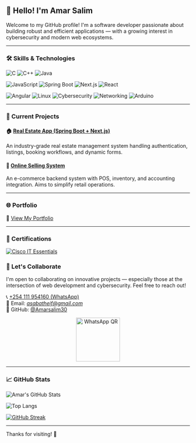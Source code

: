 ## 👋 Hello! I'm Amar Salim

Welcome to my GitHub profile! I'm a software developer passionate about building robust and efficient applications — with a growing interest in cybersecurity and modern web ecosystems.

---

### 🛠️ Skills & Technologies

![C](https://img.shields.io/badge/C-%2300599C.svg?style=for-the-badge&logo=c&logoColor=white)
![C++](https://img.shields.io/badge/C++-00599C?style=for-the-badge&logo=c%2B%2B&logoColor=white)
![Java](https://img.shields.io/badge/Java-ED8B00?style=for-the-badge&logo=java&logoColor=white)

![JavaScript](https://img.shields.io/badge/JavaScript-F7DF1E?style=for-the-badge&logo=javascript&logoColor=black)
![Spring Boot](https://img.shields.io/badge/Spring_Boot-6DB33F?style=for-the-badge&logo=spring-boot&logoColor=white)
![Next.js](https://img.shields.io/badge/Next.js-000000?style=for-the-badge&logo=nextdotjs&logoColor=white)
![React](https://img.shields.io/badge/React-20232A?style=for-the-badge&logo=react&logoColor=61DAFB)

![Angular](https://img.shields.io/badge/Angular-DD0031?style=for-the-badge&logo=angular&logoColor=white)
![Linux](https://img.shields.io/badge/Kali_Linux-557C94?style=for-the-badge&logo=linux&logoColor=white)
![Cybersecurity](https://img.shields.io/badge/Cybersecurity-Basic-green?style=for-the-badge)
![Networking](https://img.shields.io/badge/Networking-Basic-blue?style=for-the-badge)
![Arduino](https://img.shields.io/badge/Arduino-00979D?style=for-the-badge&logo=arduino&logoColor=white)

---

### 🚧 Current Projects

#### 🏠 [Real Estate App (Spring Boot + Next.js)](https://github.com/Amarsalim30/real-estate-app-backend)
An industry-grade real estate management system handling authentication, listings, booking workflows, and dynamic forms.

#### 🛒 [Online Selling System](https://github.com/Amarsalim30/Projects)
An e-commerce backend system with POS, inventory, and accounting integration. Aims to simplify retail operations.

---

### 🌐 Portfolio  
🔗 [View My Portfolio](https://amarsalim30.github.io/Amar-portfolio/Amar-portfolio.html)

---
### 🏅 Certifications

[![Cisco IT Essentials](https://img.shields.io/badge/Cisco%20IT%20Essentials%20(2024)-Completed-brightgreen?logo=cisco&style=for-the-badge)](https://github.com/Amarsalim30/portfolio/blob/main/AmarSalim-IT%20Essentials%20Au-certificate.pdf)

### 🤝 Let's Collaborate  
I'm open to collaborating on innovative projects — especially those at the intersection of web development and cybersecurity. Feel free to reach out!

📞 [+254 111 954160 (WhatsApp)](https://wa.link/akgc9l)  
📧 Email: *asabatheif@gmail.com*  
🔗 GitHub: [@Amarsalim30](https://github.com/Amarsalim30)

<p align="center">
  <img src="https://github.com/user-attachments/assets/19a04812-7f24-418b-b423-5b324cd42fa1" alt="WhatsApp QR" width="120" />
</p>

---

### 📈 GitHub Stats

![Amar's GitHub Stats](https://github-readme-stats.vercel.app/api?username=Amarsalim30&show_icons=true&theme=tokyonight)

![Top Langs](https://github-readme-stats.vercel.app/api/top-langs/?username=Amarsalim30&layout=compact&theme=tokyonight)

[![GitHub Streak](https://streak-stats.demolab.com?user=Amarsalim30&theme=tokyonight)](https://git.io/streak-stats)

---

Thanks for visiting! 🚀
